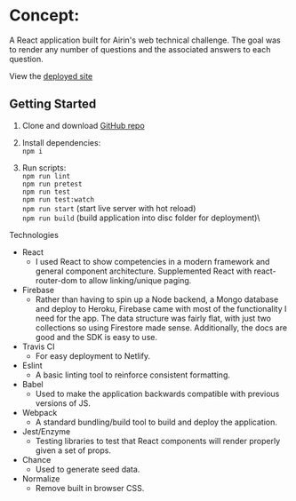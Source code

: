 # Concept:

A React application built for Airin's web technical challenge. The goal was to render any number of questions and the associated answers to each question.

View the [deployed site](https://musing-bhaskara-1c426e.netlify.com/)




## Getting Started

1. Clone and download [GitHub repo](https://github.com/Zilula/airinTechChallenge-react)
1. Install dependencies:\
   `npm i`

1. Run scripts:\
   `npm run lint`\
   `npm run pretest`\
   `npm run test`\
   `npm run test:watch`\
   `npm run start` (start live server with hot reload)\
   `npm run build` (build application into disc folder for deployment)\


Technologies 

 - React
 	- I used React to show competencies in a modern framework and general component architecture. Supplemented React with react-router-dom to allow linking/unique paging. 
 -	Firebase
	- Rather than having to spin up a Node backend, a Mongo database and deploy to Heroku, Firebase came with most of the functionality I need for the app. The data structure was fairly flat, with just two collections so using Firestore made sense. Additionally, the docs are good and the SDK is easy to use.
 -	Travis CI
	- For easy deployment to Netlify.
 -	Eslint
	 -	A basic linting tool to reinforce consistent formatting.
 -	Babel
	 -	Used to make the application backwards compatible with previous versions of JS. 
 -	Webpack
	 -	A standard bundling/build tool to build and deploy the application.
 -	Jest/Enzyme
	 -	Testing libraries to test that React components will render properly given a set of props.
 -	Chance
	 -	Used to generate seed data. 
 -	Normalize
	 -	Remove built in browser CSS. 
